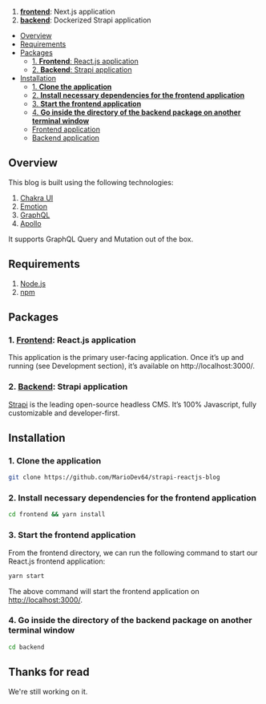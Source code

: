 1. [**frontend**](https://github.com/ghoshnirmalya/nextjs-strapi-boilerplate/tree/master/frontend): Next.js application
2. [**backend**](https://github.com/ghoshnirmalya/nextjs-strapi-boilerplate/tree/master/backend): Dockerized Strapi application

- [Overview](#overview)
- [Requirements](#requirements)
- [Packages](#packages)
  - [1. **Frontend**: React.js application](#1-frontend-reactjs-application)
  - [2. **Backend**: Strapi application](#2-backend-strapi-application)
- [Installation](#installation)
  - [1. **Clone the application**](#1-clone-the-application)
  - [2. **Install necessary dependencies for the frontend application**](#2-install-necessary-dependencies-for-the-frontend-application)
  - [3. **Start the frontend application**](#3-start-the-frontend-application)
  - [4. **Go inside the directory of the backend package on another terminal window**](#4-go-inside-the-directory-of-the-backend-package-on-another-terminal-window)
  - [Frontend application](#frontend-application)
  - [Backend application](#backend-application)

## Overview

This blog is built using the following technologies:

1. [Chakra UI](https://chakra-ui.com/)
2. [Emotion](https://emotion.sh/)
3. [GraphQL](https://graphql.org/)
4. [Apollo](https://www.apollographql.com/)

It supports GraphQL Query and Mutation out of the box.

## Requirements

1. [Node.js](https://nodejs.org/)
2. [npm](https://www.npmjs.com/)

## Packages

### 1. [**Frontend**](https://github.com/MarioDev64/strapi-reactjs-blog/tree/main/frontend): React.js application

This application is the primary user-facing application. Once it’s up and running (see Development section), it’s available on http://localhost:3000/.

### 2. [**Backend**](https://github.com/MarioDev64/strapi-reactjs-blog/tree/main/backend): Strapi application

[Strapi](https://strapi.io/) is the leading open-source headless CMS. It’s 100% Javascript, fully customizable and developer-first.

## Installation

### 1. **Clone the application**

```sh
git clone https://github.com/MarioDev64/strapi-reactjs-blog
```

### 2. **Install necessary dependencies for the frontend application**

```sh
cd frontend && yarn install
```

### 3. **Start the frontend application**

From the frontend directory, we can run the following command to start our React.js frontend application:

```sh
yarn start
```

The above command will start the frontend application on [http://localhost:3000/](http://localhost:3000).

### 4. **Go inside the directory of the backend package on another terminal window**

```sh
cd backend
```

## Thanks for read
We're still working on it.